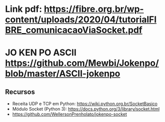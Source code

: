 # Link pdf: https://fibre.org.br/wp-content/uploads/2020/04/tutorialFIBRE_comunicacaoViaSocket.pdf
# JO KEN PO ASCII https://github.com/Mewbi/Jokenpo/blob/master/ASCII-jokenpo


## Recursos

 + Receita UDP e TCP em Python: https://wiki.python.org.br/SocketBasico
 + Módulo Socket (Python 3): https://docs.python.org/3/library/socket.html
 + https://github.com/WellersonPrenholato/jokenpo-socket
